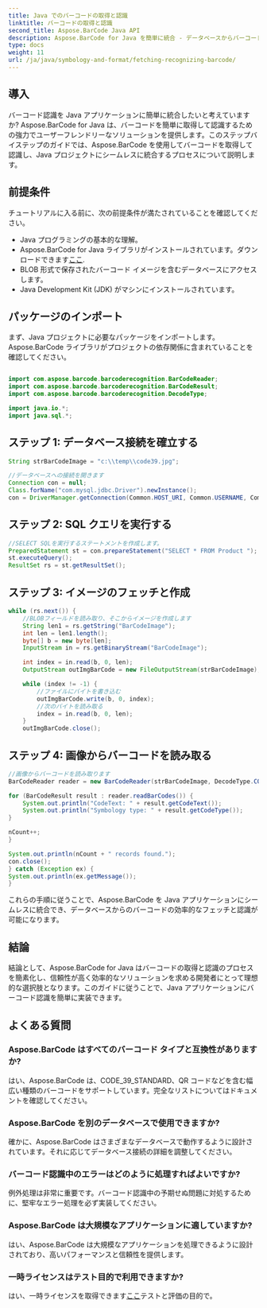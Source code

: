 ```yaml
---
title: Java でのバーコードの取得と認識
linktitle: バーコードの取得と認識
second_title: Aspose.BarCode Java API
description: Aspose.BarCode for Java を簡単に統合 - データベースからバーコードを取得して認識します。今すぐダウンロードして、シームレスなバーコード統合エクスペリエンスを体験してください。
type: docs
weight: 11
url: /ja/java/symbology-and-format/fetching-recognizing-barcode/
---
```


## 導入

バーコード認識を Java アプリケーションに簡単に統合したいと考えていますか? Aspose.BarCode for Java は、バーコードを簡単に取得して認識するための強力でユーザーフレンドリーなソリューションを提供します。このステップバイステップのガイドでは、Aspose.BarCode を使用してバーコードを取得して認識し、Java プロジェクトにシームレスに統合するプロセスについて説明します。

## 前提条件

チュートリアルに入る前に、次の前提条件が満たされていることを確認してください。

- Java プログラミングの基本的な理解。
-  Aspose.BarCode for Java ライブラリがインストールされています。ダウンロードできます[ここ](https://releases.aspose.com/barcode/java/).
- BLOB 形式で保存されたバーコード イメージを含むデータベースにアクセスします。
- Java Development Kit (JDK) がマシンにインストールされています。

## パッケージのインポート

まず、Java プロジェクトに必要なパッケージをインポートします。 Aspose.BarCode ライブラリがプロジェクトの依存関係に含まれていることを確認してください。

```java

import com.aspose.barcode.barcoderecognition.BarCodeReader;
import com.aspose.barcode.barcoderecognition.BarCodeResult;
import com.aspose.barcode.barcoderecognition.DecodeType;

import java.io.*;
import java.sql.*;
```

## ステップ 1: データベース接続を確立する

```java
String strBarCodeImage = "c:\\temp\\code39.jpg";

//データベースへの接続を開きます
Connection con = null;
Class.forName("com.mysql.jdbc.Driver").newInstance();
con = DriverManager.getConnection(Common.HOST_URI, Common.USERNAME, Common.PASSWORD);
```

## ステップ 2: SQL クエリを実行する

```java
//SELECT SQLを実行するステートメントを作成します。
PreparedStatement st = con.prepareStatement("SELECT * FROM Product ");
st.executeQuery();
ResultSet rs = st.getResultSet();
```

## ステップ 3: イメージのフェッチと作成

```java
while (rs.next()) {
    //BLOBフィールドを読み取り、そこからイメージを作成します
    String len1 = rs.getString("BarCodeImage");
    int len = len1.length();
    byte[] b = new byte[len];
    InputStream in = rs.getBinaryStream("BarCodeImage");

    int index = in.read(b, 0, len);
    OutputStream outImgBarCode = new FileOutputStream(strBarCodeImage);

    while (index != -1) {
        //ファイルにバイトを書き込む
        outImgBarCode.write(b, 0, index);
        //次のバイトを読み取る
        index = in.read(b, 0, len);
    }
    outImgBarCode.close();
```

## ステップ 4: 画像からバーコードを読み取る

```java
//画像からバーコードを読み取ります
BarCodeReader reader = new BarCodeReader(strBarCodeImage, DecodeType.CODE_39_STANDARD);

for (BarCodeResult result : reader.readBarCodes()) {
    System.out.println("CodeText: " + result.getCodeText());
    System.out.println("Symbology type: " + result.getCodeType());
}

nCount++;
}

System.out.println(nCount + " records found.");
con.close();
} catch (Exception ex) {
System.out.println(ex.getMessage());
}
```

これらの手順に従うことで、Aspose.BarCode を Java アプリケーションにシームレスに統合でき、データベースからのバーコードの効率的なフェッチと認識が可能になります。

## 結論

結論として、Aspose.BarCode for Java はバーコードの取得と認識のプロセスを簡素化し、信頼性が高く効率的なソリューションを求める開発者にとって理想的な選択肢となります。このガイドに従うことで、Java アプリケーションにバーコード認識を簡単に実装できます。

## よくある質問

### Aspose.BarCode はすべてのバーコード タイプと互換性がありますか?
はい、Aspose.BarCode は、CODE_39_STANDARD、QR コードなどを含む幅広い種類のバーコードをサポートしています。完全なリストについてはドキュメントを確認してください。

### Aspose.BarCode を別のデータベースで使用できますか?
確かに、Aspose.BarCode はさまざまなデータベースで動作するように設計されています。それに応じてデータベース接続の詳細を調整してください。

### バーコード認識中のエラーはどのように処理すればよいですか?
例外処理は非常に重要です。バーコード認識中の予期せぬ問題に対処するために、堅牢なエラー処理を必ず実装してください。

### Aspose.BarCode は大規模なアプリケーションに適していますか?
はい、Aspose.BarCode は大規模なアプリケーションを処理できるように設計されており、高いパフォーマンスと信頼性を提供します。

### 一時ライセンスはテスト目的で利用できますか?
はい、一時ライセンスを取得できます[ここ](https://purchase.aspose.com/temporary-license/)テストと評価の目的で。
